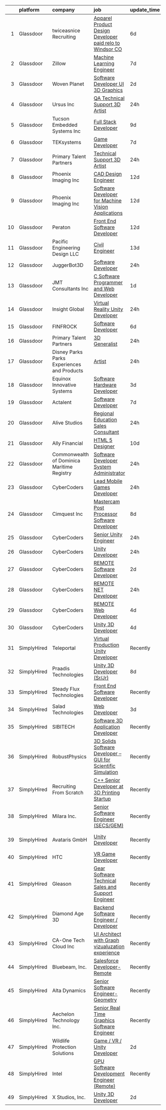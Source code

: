 

|    | platform    | company                                      | job                                                                                                                                                                                                                                                                                                                                                                                                                                                                                                                                                                                                                                                                                                                                                                                                                                                                                                                                                                                                                                                                                                                                                                                                                                                                                                                                                                                                                                                                                                                              | update_time   | location                        |
|---:|:------------|:---------------------------------------------|:---------------------------------------------------------------------------------------------------------------------------------------------------------------------------------------------------------------------------------------------------------------------------------------------------------------------------------------------------------------------------------------------------------------------------------------------------------------------------------------------------------------------------------------------------------------------------------------------------------------------------------------------------------------------------------------------------------------------------------------------------------------------------------------------------------------------------------------------------------------------------------------------------------------------------------------------------------------------------------------------------------------------------------------------------------------------------------------------------------------------------------------------------------------------------------------------------------------------------------------------------------------------------------------------------------------------------------------------------------------------------------------------------------------------------------------------------------------------------------------------------------------------------------|:--------------|:--------------------------------|
|  1 | Glassdoor   | twiceasnice Recruiting                       | [Apparel Product Design   Developer  paid relo to Windsor  CO ](https://www.glassdoor.com/partner/jobListing.htm?pos=122&ao=1110586&s=58&guid=0000018104503d4186b16ee6cb56b2e8&src=GD_JOB_AD&t=SR&vt=w&ea=1&cs=1_a33a103b&cb=1653634776819&jobListingId=1007880361563&cpc=48B9F4758953335C&jrtk=3-0-1g4250fc3r18p801-1g4250fcij45a800-8a11fdc5b321a8b7--6NYlbfkN0AIiLXtwtv0BDns9BiY4ItblantFozdL6jLmLxNvS8mvjuxisTwqC5ewU9J4A8E63foJ-A_lySQ2VsWUQwE8anLgIJJxcV_Bb4WZI8E7VZy_mPCi2vahptKgDx5Pv8bMce6aD8P6J1jFxlYHhuFHZVSEaaG63pBZsUYpKgUcgevvK8GLMYD9fd59yFV9CSVvzo87yat9GvcG5iprVRVGs0X1-FLcPnxb501F73Oau_kBSKbY13a7hPcslH1WKIF56Oj30cWq5SL_7R9Rzb4ctF1teRx91nehxW1XsAfPNhqMNQocrcrCTzngqG5vXYoMFyWRj4J4UAjFfkJdB5Uv-J8_hGMEyxv6KL8bOxLN1HXtxEdFnIED2_oTVdltujR-7SbL-5DFcJIs98HsJtf3bjrROp69MrPj4WynTVkfMl_1vIK078baYRn6HJTkPpd3qNmpZVQX_4V4NnoxnyhRgLAMj-278GkawXArmjY9My_HJqO6riHsoyvuAUbiSdv1nczh9ZcGAApajde_2-l1QAHKY-zy-FgnWWxOdZIJ_WSoS0yBjGKqBUF)                                                                                                                                                                                                                                                                                                                                                                                                                                                                                                                                                                         | 6d            | Colorado                        |
|  2 | Glassdoor   | Zillow                                       | [Machine Learning Engineer](https://www.glassdoor.com/partner/jobListing.htm?pos=114&ao=1110586&s=58&guid=0000018104503d4186b16ee6cb56b2e8&src=GD_JOB_AD&t=SR&vt=w&cs=1_aa1f166a&cb=1653634776817&jobListingId=1007877117058&cpc=2CAED5C921A5F994&jrtk=3-0-1g4250fc3r18p801-1g4250fcij45a800-f96ab320b8e43036--6NYlbfkN0ANMurRYyPEXg08u6OamUd1Mvhk-zhFSGYIZgoJR86UvYL2v6MoUqae-sD5DnU21vq3JeNkR5tFHcOnDSq4dtCFfirBT7BYsd0jop5wwr17nJM9ZkX7ghU4Er1na1RLgh8OpyDj2Xs0WGVeLQZxpEbHUBOV3KsUxWOQYxZr7INflS402MJl1DY_Q-e7P2v6XmphJv0oHhtuRypg0oQBNDJ2sVs95QZ4Lj4ECU9lENzKTcqjlMryRb2LSB9wdxUpaWoGM8QZSSMQfB2zwmXLOWKtd2FxKhnfyM1pIBGo1qDrdaiHprRjcp5Q6xG-X2-EEk_gK6mDd6VIQVnVATy2kgOWEt6ydB49m-vcIOcHhui8uaDBnPfBvfWS0_qpCcy9WuR3BcrT-lEY4Q8tW7Qu_9lo1Qtd7gUInNWg2mtxzS3K3seR4zaLuIkqR-XN56aL30uCnJQOhNqUzfdLGPzz97xJ8cTPxPkXr1URbES_Xawb3OfoSQErK2YBNxFkdoT5RJ8_RBMOIs2pLcvEMT17JqvDSoxau5TNEpKl-DHaSRfCl-BfdJH4j27FeUIyeMFqpZFNoh870aVbdE0LSWf2m_qgCSAN2-Vguj8OFBPGzwoWBu6mpyEN6lx9gTGcRUekAts8XKBHkYjwtDBrG603J4R0L5H1QlhwcoTY7bIdoki_o7FSTvds-yoaxp_4y9bpgiS6YPCJzDf_SIRNEMSo1rSDZGbnXN6JonOf8h0GSCmtE6Xw1aYDgf32AcqKVrAjNHZ30fdWY47xr_UbBlVqmSR1WI1r6qUYpK5vhYIB0ALmUaQjkW_5k9Fa5tEWCvnoAaAnVuLfBAp7YiIxMWzWCEuvv5DlJRSF6UUti9uoE4UMpvgtkZrQ6frD)                                                                                                                                                                                                                                                                                  | 7d            | Remote                          |
|  3 | Glassdoor   | Woven Planet                                 | [Software Developer  UI 3D Graphics ](https://www.glassdoor.com/partner/jobListing.htm?pos=119&ao=1110586&s=58&guid=0000018104503d4186b16ee6cb56b2e8&src=GD_JOB_AD&t=SR&vt=w&ea=1&cs=1_bf276cf8&cb=1653634776819&jobListingId=1007890992132&cpc=9952A63AB06E78AD&jrtk=3-0-1g4250fc3r18p801-1g4250fcij45a800-7c8ecdf940791dc0--6NYlbfkN0DSgjPPcnEdvoK3uuxfISLALE6pB1FR7YSHOr_tSg5_QCn410VK5Ds4sai37YL-FnH_M2Fnv0gjQ9TOzNTRle5O8StGDaF5nwXTjI4WZakCJvD0hoVC8rY9ZivgsNBzAZH1yAVgljWPxrQjSfhDdac-mVtFJvKlX_SSyDg74TVmkLWO-wnLXDbRjkcVPeZlNJiFqFM_0rz8pO6hX5vcFP7X2aGFaT6V2eT6H0INqO4W9EykDUTlcYuR-nwGfhVLecZSNqY9LqS3B4HhjFoq3JtvZmJZDgH2F7w8gpKDjJwl_TEUO1oKRCeQJEV-iNukNWlGQQsPeUpmw_P-DB59WR6uFwcN5zbfvkZ13g0SaD6q0EiKy0U_u6Je--9BFdzhRiDo0Gy1cnCYg_y9Num1jGfVe4aELbDxY9zPN9Osus-m15tS0mgK-LePZkVcOA_2UKOQFPtiEaibJgpR936ZExB3qWRZlq7TIiwgj1SWlp4a68O5Dao8GPItUYCGkujIEOP1-zjhXVv7zDi_7WgUFgvi5OS5CK2d06ggi1XqspzLg5Gz4_3ZZUCcGO7z--6pqCHzr8wifSCkCg%3D%3D)                                                                                                                                                                                                                                                                                                                                                                                                                                                                                                                                                                       | 2d            | San Francisco, CA               |
|  4 | Glassdoor   | Ursus  Inc                                   | [QA Technical Support 3D Artist](https://www.glassdoor.com/partner/jobListing.htm?pos=115&ao=1110586&s=58&guid=0000018104503d4186b16ee6cb56b2e8&src=GD_JOB_AD&t=SR&vt=w&ea=1&cs=1_c3bafae0&cb=1653634776818&jobListingId=1007895506669&cpc=0C139D4CAD5A6DB2&jrtk=3-0-1g4250fc3r18p801-1g4250fcij45a800-2f95e1f65c736e8a--6NYlbfkN0CT8vBT9H5mqECx2dfLV_FONLPDKpIRssxVwtj05Tmm4rA5I0VNOPdM1oYsK66ov5pd1D8TFEzF-bPxv7iFcqwJIp8izRZ0O7z5k-EIgIS-qEe3oSm8paC71AzvSTsFdbaqVcnybvg7X3v-Dl3nVei1INK04EuV7KbUNp9NSXlRlNBPnwF4hc_LsGlEE-AaNZvzm4ZA7vXpyZPm7v57EMBRz87C_HhGUbs8njjIMve5lDnKEpm2TndLO9niM_2YMMsDghyT753m9Wl0IH70lPlrILQM-Lnj5KvMKW0Hf15fCu3-qqRY_BQ-Orgz4U6byYLyfJoVp_ABLLDBrzoDer1MWaMdCe1bzq2QGaOQUiullHDl0HwP9svnh-wT5nTLgp1oJbrjKmcNTt5XdzV48PbM6dt8fmprbDwViJsTxwtYRDzNmTs7hCy6MCjYfU44Ry1wZUe3b47QNOOdkm5stWB43lH8KD1CtqBW0QW9Qlue28c1HCfECkc2u2ZV_o-W0ShTWUyJVbxYROUFCsni_2ST7bcWlxnylsjYx3dTyAMeHlvpXiCVgyYOPcGHW1H_CWALR-bpPATa-ufgolEzMcnF1t2Hp1Q9amCEwjBOZn2tyCNZEv3d_Fpf0LHEjjhCreHHPM1JNMw3CKkXHOA8bET0ZLqPO2ut2cxTUwPXfYalhPuBMeyr8ZKCQ55qMKRTx8XI2M8F19Tzqmt--ReD6sxMDLTxHuTHOkKUU2bSslt0B0WWjZ_FrHkVlPzOFdw4TrF0ba0tn_1Ue7NlunpJvNJKmPxIh-pXuW-4Be-LcH9d-vyP-slp7Y9PJ44a5EwjCKChJjlz_jE89sYqjj7aY1YDHtRh2v9j6hnBjbbCAOhqdLbScyjiOrvU0Mda-hzwBDDcXMWlgePd4ZfGt1-cAoWu4NAkhXhnCPxOWjG2FjiF0LHSzWLUW1w3NiFqY6bSbRDSMNd0eAzsiSaCkMPwzjqEn5nfK3Pv7sJPdaKU_WZYPn4lgpASFqkIaUQOc0-ExC6fikhtvhZ_dw%3D%3D)                                                                                                            | 24h           | San Francisco, CA               |
|  5 | Glassdoor   | Tucson Embedded Systems  Inc                 | [Full Stack Developer](https://www.glassdoor.com/partner/jobListing.htm?pos=102&ao=1110586&s=58&guid=0000018104503d4186b16ee6cb56b2e8&src=GD_JOB_AD&t=SR&vt=w&ea=1&cs=1_3e7a9132&cb=1653634776814&jobListingId=1007869703832&cpc=23A796B44307ADD7&jrtk=3-0-1g4250fc3r18p801-1g4250fcij45a800-5fd1bd1142a7f6cf--6NYlbfkN0DukAwDndutArnS8OT3znlJ-TW2KpK_7rZjO0LfXc6UVM8FZ84QkzchW6kNIUk5yXlGlSHINEs3GYnHAe33ruYQ7acu2shX3y91fy7GA5Ggb9jqgENRH08a7_WN44uwwPe6j8anbHaGKcyWCIuJ_7VIjc3Lum0BrcwIswYWqiG5d0K5mhptP3KPyyMa2tTd2Y5sLKICVpftynGBdh6f-oLv_HL_bmioT7_jjaD77DloZyEDrj6eaSoNAPqDS2W5VbVcbAEYNkJ6i3CeBpwT6hiwQj-KRzPOdnmo4l4oOebJ0QHIAxCwVkppTklAypbDUy9CDH1FaE4af07LdBc3KcZ1z8yf_qQyD8sMP_oLcKGWM2DvXfsSmoNQsScjjlc7ZvGOQJlJn8onoTZjdy1_tqm1uWPMU5PhhQlkF3OzplNfqIWH2Tm-1Y0zrvSi5yRgs3tcQj-_Fn1OrXswbAqM5P0WJ56qFJhJTx16w6upXkaKY4m8aEFlCwwRsQpMbtWSJM8%3D)                                                                                                                                                                                                                                                                                                                                                                                                                                                                                                                                                                                                                                                                    | 9d            | Tucson, AZ                      |
|  6 | Glassdoor   | TEKsystems                                   | [Game Developer](https://www.glassdoor.com/partner/jobListing.htm?pos=126&ao=1110586&s=58&guid=0000018104503d4186b16ee6cb56b2e8&src=GD_JOB_AD&t=SR&vt=w&cs=1_f798fd24&cb=1653634776819&jobListingId=1007875996476&cpc=FA84DF7EA1EC2398&jrtk=3-0-1g4250fc3r18p801-1g4250fcij45a800-6bffca2e1afbaef0--6NYlbfkN0AuKz8EBO1xHDEL7V2YF9xF3dC_I9B9i-Zw2Jh8clPMK9BxhHDJszxSyW718EipT5Oq9GRhNCC56mPg0JChckExQGkTED2HSRuhdoRcyUk8TPVF4mU0Q-baBuh9Zc7UF_MDiwaGijfRq_ioHoK6Xujvvr_2AEaIHGKCLRBJg362LpGZoLQBQlkA0BfI1-6uzt1qQMIKvkhdAh3DJMzH-5xg0Wtb8hWLlIJfztWtAw5ACYsnD1OGSClIus4MbQWP7SHuCHcNKUoElSjwlOac1mysOLaHn0VGDBlHBKl44PkukWX_gfHHZjwoDu-RNvZCrNIS3uUqvDRUJjDAP5Antxe56WFFMFgkERBOdapG7PU1J7moupCLdL-A3U8tj50I27OXUulGY3kwVM7krKNX-F7BH4LLXE9UsKjql-wtNcr55Z017wwcQHGkYo_X65G6D_qb_VYiDOpTijUrGM-ZZ2vrIVdQekWHatpKlXMA96aPAIsuE7zAvPpwP5x_EG58b1VaKgrE_3Ur8KqG9GamySXqbWF2PeC9WZ0pYbX74-IWAdtX7w6LrXPuzA--vPYGs2ZnkokQ2NjafhlxbhD2kZ5SX-w7vpwte7ewtsKN-hW8xCZ97_G_J7fE0MM-VA0ITOxrnNH6z9kw6UG7ENi8WyseZRg-3GrhJ89eruwtqcXPMIcan32wP3b0KC_vL-trWiyE5rvbKIkmL6SoADXu1h3_PoS93ZhnWsu-lDgPXDfwnFdO8KLWNOJyPs6TcCpaDBgq7Qca-Ii-vAo1zBZqR3mm38FnxIJsAjUpenH9HjyYeKI_bcrfyRtKoA-wkmH96Cgg2mfGdmoN8zkI1POmGSW5a27rJBYHD8oi9CMWRXrkHmZkpcCohvC7kbUklZZnV5nSbmQ3OEHjvje8Wg42zCapzwXrjEtsMlxu3u6QbRcwS73XizNgClMPf54Twl4I-PVo-dHCiDa1vA%3D%3D)                                                                                                                                                                                                 | 7d            | Cupertino, CA                   |
|  7 | Glassdoor   | Primary Talent Partners                      | [Technical Support 3D Artist](https://www.glassdoor.com/partner/jobListing.htm?pos=123&ao=1110586&s=58&guid=0000018104503d4186b16ee6cb56b2e8&src=GD_JOB_AD&t=SR&vt=w&ea=1&cs=1_d16c1776&cb=1653634776819&jobListingId=1007894993811&cpc=654405A9B1E0A9F5&jrtk=3-0-1g4250fc3r18p801-1g4250fcij45a800-c0b4544b55f3ebd4--6NYlbfkN0DOCvLQenlXS7fh3AEEtPwhntZQnPW7UfiJ0vyM-Z38ZvlXuLrJoooXVJlodcpC3T9Od6cbpfJgIWqiuINw0fNhhNTaF1Mci7x_Zd12RqSMfqbdVCxm5DssEpF6HAe2Idg3BtLK9AsTmb8en9iJfky4k4-O2uNaUztv3f3lg8BajfMA_IRDY__tHwEGV6amdfqB_OaQXk2WeAyb46yG9z2vgw66ES6i4HFs2FCl4SII6t7cQx9sRHH1ot1jazwigv7St7wQqVMImB5vl3I8HGG4X0WVqWzOHVlesXHYqW8LXuPQA4AEH56thI2No7lMQox92BSib-G-whnp8rgqlS66O359ueVpSO0Hfs3QO6SsCY1zXfmqKteID8h-zRn7CToQp0wjigPBoboRrjuNf3cx4yFcCj7QcxxQT_4TU7dGyAFBNe6NjyUvrlj5U_VKrlwlCjAqZvVUd35siDXxWMpjYMjDNfhfHSk7iZrKE-WM9WFCMPkSG3k0wa0GGnqaJCGDrJrzfIaFyA%3D%3D)                                                                                                                                                                                                                                                                                                                                                                                                                                                                                                                                                                                                                                               | 24h           | San Jose, CA                    |
|  8 | Glassdoor   | Phoenix Imaging Inc                          | [CAD Design Engineer](https://www.glassdoor.com/partner/jobListing.htm?pos=109&ao=1110586&s=58&guid=0000018104503d4186b16ee6cb56b2e8&src=GD_JOB_AD&t=SR&vt=w&ea=1&cs=1_6e29e444&cb=1653634776816&jobListingId=1007863055269&cpc=3F4BEC3597F56A5D&jrtk=3-0-1g4250fc3r18p801-1g4250fcij45a800-16fe6bf445bb03b6--6NYlbfkN0D-EwjHfkeedGRzh4hkbSOd7vmHTtS8OrSUfmhuLVVP3HKTlOTjjmZhXyvRjSiYiBl7NbD2We1tyt8lyFSU1gLgqvwvrvE9nWbjQz6B9v8IivMj7dDAycgzQ8s_XBh_7KSL0LWRrgLyY-MxQjuWBipM1ukPj-5rFv8doBWw354U9eEu0gAng39dx-FwOyoWWGb_cBbfTv_XO_62u0aFj4gwtfuccptoiSQF3Hf2qnbYReAg5CXVKOcCtQct4tf5Ef1074jJFP0hAorr2XQzpEZN33vhXE1mbsWvc8hGZxLITwKwCL8FlTAMN7Y_0DICmINIzNAovd9jFZgM8R7XbbGhvnqdreO5ofoRzU08I4YGSxTyqCMDRDpCBAI3oPe1TI4mKiQ-WEqL3mSBekNHCHPfIibR4pMxOdNaTzk45IcMhFfb7MvbeV0249MZAxZjZ-p29VGgFStT-w3DJC8na4oFWBo270yKya68TO5Zz32AHgpYjN6PU4-JnXeEF472bgQ%3D)                                                                                                                                                                                                                                                                                                                                                                                                                                                                                                                                                                                                                                                                     | 12d           | Livonia, MI                     |
|  9 | Glassdoor   | Phoenix Imaging Inc                          | [Software Developer for Machine Vision Applications](https://www.glassdoor.com/partner/jobListing.htm?pos=111&ao=1110586&s=58&guid=0000018104503d4186b16ee6cb56b2e8&src=GD_JOB_AD&t=SR&vt=w&ea=1&cs=1_a1051b3c&cb=1653634776817&jobListingId=1007863045299&cpc=56632219D727AB75&jrtk=3-0-1g4250fc3r18p801-1g4250fcij45a800-9554170ba6cc0dbb--6NYlbfkN0D-EwjHfkeedGRzh4hkbSOd7vmHTtS8OrSUfmhuLVVP3HKTlOTjjmZhT9yP3bULuoEQfu0Orzt4fijG3UNcjMDxQFuE-pgRlCud2veKcGM_457EI_n83QcwYpN4qos6pkXXG2sZe1M_CdPSGYufj6048QuP1mEq9d7opdYmGTIfBx6gkJWXkuuRvkhs131vn2XIOxnFzQlC4Rhs4IwtH65FNRy7Ttkkz-3uAFYi2y9LnFxDM9u90IJ_8GWHcqVv8z5pWRJ5ahs4SKTi3PucHxHBJH67yjv_Ta6TjQApzU3On05Pd5jAAvZT_5SgxmZaWzRkQ0B_trTk5u-MR0_EdZ5-qSUoDoPJFn6aNY5I_euA8xjr9zUX_kaOLtcvXU0YJR46kQNkxGScWSd84JKJNuEAe0gfnw5diwvphzC1K_wd-J7XYlOQKLun_seM8RBaW-rjlzlCLGyugw6tFnzdFWD1y0jz6_JZAetWAdDDcdB-UwYMhIoo7F3_Ede07SyzAMbU5593xGxQawOSSw6Jn2gg9lndZd0V5-w%3D)                                                                                                                                                                                                                                                                                                                                                                                                                                                                                                                                                                                                      | 12d           | Livonia, MI                     |
| 10 | Glassdoor   | Peraton                                      | [Front End Software Developer](https://www.glassdoor.com/partner/jobListing.htm?pos=113&ao=1110586&s=58&guid=0000018104503d4186b16ee6cb56b2e8&src=GD_JOB_AD&t=SR&vt=w&cs=1_84406d61&cb=1653634776817&jobListingId=1007863223850&cpc=65CC663E25211861&jrtk=3-0-1g4250fc3r18p801-1g4250fcij45a800-567fd29c708d9314--6NYlbfkN0Cx7R8OmodZU4Ze4hnUhR0Myw3_voyDLMHXumN7ynSuTrXceT3foN28OOGtcbbQ_77SKiFXkZ2SPFjrNCRcONteF7bdvrgVVtfXBTfRFuk6Ztbr3wf8xvxp5CnZHZTVk6ctNdJ2swhTGfrtOiQHWT58G3QX3rfj7C7hZYnV8z0dFTZFmxTA30P9DejTDT6W9NuKQ1SdPUIkP48qIM4TXHH0eImQ_j1AiJD4mNUj1uUzzs1ocuZVK70ObP0o7Ut7q9ubnGE-Dwmefe5U0MwJmlnI3BoI3uQY4rcZuVmFJw_uOS4YqoSI0EAF9LO71fxKx_R_7W2mRfABC_WvaZ45qn8t43shDxOR01utJgtXj39sW3z2nvo32yVOdzdd3mlTiuNbqxfQXSov2kHcRB5nIm0pYUpp8l08x_0WrxU7qjGKgIPY289VvnXkAIuzTQ9krWaMoqydTuj6WTP8GbH5voDFiLK3OOBWKBUl1XMEKvlXi5zfZf7qX6vcxknzfyL62qdnhHbyFTm7txFoTiTBkXTlymfv1wTPZJl6i4bhSVVJuvEuKL288cEm5tO0AMMQRo98n-CpBBEMSIgPt4WozDmka9ip4IXfpKOsJb4v4zC4JBzQE--hCflJgwk_L9F3GSxagWr0_-CgBS4sX-2DQl5lpK8gZQzsIbBqgUVOXDuSsKd40qgeUX5-FPZMAm0-D9X5wujZRmWgIWukGVi6mNRzY76tKoiRToVdQENBb710yISUPIaBd4jbPlcNMz0Wcf6pMlhNV905fNcJsrSAxWOi8u-6_77KYvaGlGkRwawwiBejuzKUzxfLXOgoviNvLLtbgj8UTjlXwk-YF7CAHjxESY_tMd-P_B3QZRF59L9yldnXhtI4wfLIRdB1FJYHTpXnq-ap9ylL4dfX4dRVbGb0xKNCIHoyNHT1O6nTxzbbntw-2IYMchWJTFLFXNh5wjEWPVBjWKV2FOssPQqyyzAXex0HGi5qQgrsolnOEuJvpCK-bzcxEeokNxWACubB-q3de-YHBkWqYPtgbZP4K1nVpKH9m61n4dp2Of00ckmDcvfpAlgtQyncWDmCwAiZpz1Ld_JJo0FkJlQBmiIw7N3iewX0QVhWYVtxQpbTkIuaMUk8IM3FNnujECUBzxTYfNM%3D) | 12d           | Stennis Space Center, MS        |
| 11 | Glassdoor   | Pacific Engineering Design  LLC              | [Civil Engineer](https://www.glassdoor.com/partner/jobListing.htm?pos=101&ao=1110586&s=58&guid=0000018104503d4186b16ee6cb56b2e8&src=GD_JOB_AD&t=SR&vt=w&ea=1&cs=1_4fb93620&cb=1653634776814&jobListingId=1007861348502&cpc=70D715265A3FA97E&jrtk=3-0-1g4250fc3r18p801-1g4250fcij45a800-3902f792e5645edf--6NYlbfkN0AO-lx13pzomzdSppJUWL3QXsQT8oyFk4U4LWH8QC50Cj8lN75eTS95VpIlFcTcw8s5VgeYzkpe8A1Xrjm1C9FSWZuzB9MySHxpbJUc5oEccc8w3zhwX-tFM9bptIuo3b52ujGNTP50-4jhzxJH17XqMfUmvgxjm0QSHQf2FywNWYFBBj_NBw6pPZ1-aJp1lM44mxXDk4IEXqjcLAjr5eFAqGuo1fnU_8fZqQRPC93qeVoKCxWVgXv0FWgaxHrnWR2lI_dE8nQa4f8Y4Bvg0J8tlPHqaoJ6YZQ0gWAzu3IIeAm_kY2vRWmZgSa24Fg7_cbiYBuzrHxx5D6srlhpWZkltbOUr1rCdcvDh7iCxI4jtjwqrbj7G28k5VUJyuWuuW-bGC3GKFj2DMeAitcq_GJkERGCdlY7ctFrqSPc5ZhiAFf1sOal9bdPWEIQhLYGcglkcsqZuZEw1QG4Jh1KbqIWsOFZMrKsBiRFFW0_TmVH3UNzkhJM4gVRUIm3CIYKcb4%3D)                                                                                                                                                                                                                                                                                                                                                                                                                                                                                                                                                                                                                                                                          | 13d           | Tukwila, WA                     |
| 12 | Glassdoor   | JuggerBot3D                                  | [Software Developer](https://www.glassdoor.com/partner/jobListing.htm?pos=106&ao=1110586&s=58&guid=0000018104503d4186b16ee6cb56b2e8&src=GD_JOB_AD&t=SR&vt=w&ea=1&cs=1_5566cc47&cb=1653634776815&jobListingId=1007895529020&cpc=496C5EE6B32F83EE&jrtk=3-0-1g4250fc3r18p801-1g4250fcij45a800-fe487e633f2c9d77--6NYlbfkN0D6R_LooIo0XrhooaEU74opfISuQnu_V8ZR3VJvibYqco5pcIz0yYB8Ieqd1FkhICQdZmwB1le4wLprn9-SLhES_P3_FDVEzkuWPMQTGt_ttZ29oX6OyOlV0ANOoVlJipMkrSpf5-MPTLxiViNojMGK759bWI0xcNHN1aAkc_MVoHbKbSR-NGx65tNAebyb_RDhku77T1WWxe5l1GjtrUwhS1KqZvVtXH_KQi_2AzzzZCRlHjib3AwwyjFfF7D2Yk9LOdEqQJddcqZrOFgi28bkvYU5tUW0hHp5soxOkndn5jLNHBQ63l6KSs5i0dbPz9HM7DmmWsBh-zGrxA6PBhzjLtHeLbOX50FYeHIfWGLitj-RED8MXsIwQsKZP7VIAOnANwe85AEJiT0axAyzW5KJEYjEx8SXfo4BhMX1ZFlM9hpkYjslggt9qdwPQAokebU8ZHWou9Qpo31YDBZwOqtqt9nYW0VGtD0g-hTSNpSnDGJ0_naYD59dz9zrGE2XANqENwDwKk47eA%3D%3D)                                                                                                                                                                                                                                                                                                                                                                                                                                                                                                                                                                                                                                                        | 24h           | Youngstown, OH                  |
| 13 | Glassdoor   | JMT Consultants Inc                          | [C  Software Programmer and Web Developer](https://www.glassdoor.com/partner/jobListing.htm?pos=110&ao=1110586&s=58&guid=0000018104503d4186b16ee6cb56b2e8&src=GD_JOB_AD&t=SR&vt=w&ea=1&cs=1_1a590fad&cb=1653634776817&jobListingId=1007892737750&cpc=4050D81B60456B41&jrtk=3-0-1g4250fc3r18p801-1g4250fcij45a800-8540b6ca81f1d108--6NYlbfkN0DodxeVlRQMdZiDTEhV6LW4ByvGYCAIhvVr60vTAeW-W-zczbXlIEExCqzW6jEaIvgFuBKyf65KvCm5ojglF0--Utv8eM2M6v20qNLRgG9PZMUY-4DPGeIF6v5WRtJUPxwi8_jaNsa1TYPO_-Rp1jATNf_VJgm1EvayqOqlC6-6bWjU9XnHifqQ8VUJ05yosewmvC95XzVDj-9vGCrvxmuoIdgrcOBIXEW1mdikHJPdIAltsuFgJm_o066zyJ22No7KeO9S1PNt-EYa6LkCrlx3UEmVM4fp3AVbOsa0Tzf9-6LqqhOqzg1FEP7mQCWATrxgyTwuZt9V956iXPPuHChKn1TQluzK9uyFjFnwysKk2dPeFxpqMozzQ8VgTZ7CVeqOvGY2rPqHYsHBRICJoxIy6dzRbN--dgrywgrzLmQCgvjQ1f1-ATdNvoTqO5eRpyR16aBs70nacW--KznvsRNkc55PKknoUSQYEkx7gSlOIhyDh-j_psnXgBmy0oOUea0TRqUHxIUzzB_jpO_aYd6IWZJwv2egVb4%3D)                                                                                                                                                                                                                                                                                                                                                                                                                                                                                                                                                                                                                | 1d            | Atlanta, GA                     |
| 14 | Glassdoor   | Insight Global                               | [Virtual Reality Unity Developer](https://www.glassdoor.com/partner/jobListing.htm?pos=120&ao=1110586&s=58&guid=0000018104503d4186b16ee6cb56b2e8&src=GD_JOB_AD&t=SR&vt=w&cs=1_ad86543d&cb=1653634776818&jobListingId=1007895121021&cpc=BCC169F53084E245&jrtk=3-0-1g4250fc3r18p801-1g4250fcij45a800-38c8d956237228ba--6NYlbfkN0BKkHZu3wF05EeDimN_p6sYpKCMArvwa95YdH7UpkaBCqc7l59ErwqcucwAf2i0-an0XnqwcoIk0JK7nRW3gJoNUIOudNh0IEW3Lqu17I2tSLNuYRWKcCVJSztdUoBDvLa6YUBBhrnJ30oedxHAyWPnR3wH22jQ_87rpxiFrxHcrU3xiyVMhPTSK2tA0en1pc0O93A13mb91UMugon5miZaDsdx7CG5zsh34TFHdonhHxkRM-HX2JdgntEsQ_mhYuS8tsj3puYGsQuja6KYMUa1luVHg_YesMuqEQsqRNAm2r0vWKHBHq4-gX5zMZQpWtGdLEW99r7j-YEqysVS7FXb1q3-2MeZWSdB8bBqvcCMOzEfReUSDEtbUfWT04Dk1cu9PQ4bvM66ba7EEfBeVygVcLo88uQWeuFLFAngOYn09MYDuaUSmgo2AF78RV6eMwPECGTTQyO6kVSz9HPaXHz3woxNafm8kHTrEmm5-SmbT42CtLy5MVKB)                                                                                                                                                                                                                                                                                                                                                                                                                                                                                                                                                                                                                                                                            | 24h           | Chandler, AZ                    |
| 15 | Glassdoor   | FINFROCK                                     | [Software Developer](https://www.glassdoor.com/partner/jobListing.htm?pos=107&ao=1110586&s=58&guid=0000018104503d4186b16ee6cb56b2e8&src=GD_JOB_AD&t=SR&vt=w&ea=1&cs=1_c560a873&cb=1653634776816&jobListingId=1007879089324&cpc=63E4514951618C5C&jrtk=3-0-1g4250fc3r18p801-1g4250fcij45a800-a69f6ab0ff6daf92--6NYlbfkN0C3s6SQssVyjM0TBjXC5cY90NsFTu6k7iXDnyh6Xjam_WJdYCCe2x58jqmwL_rSVgYUY5kbdFDgfrOh3-Ang1tHFaz3RHUMYmMl95KtwOF6kqaMgcCaitsXBmdSWT6hvMxL7t-QlTOJe0ATrgCnCEszfTsiY09JsFGymppRXWRaojLDKZ8FulArp44aVix08cxZYW29WVOo3-m-j03OzNxvNqcRNnfwIAQLCcLQz0qmX-nRmsVtHjl8as3EiEn-ZKDtZHsz8Z7-2aMpONhBGdW0DyqgPSKWbSb-ZFhA3V8XVpfABjmVnQ7b3NIQ084FozU9FEUql6ITbj7YtkSo_AQFonR956WvNu3YnSPt1QqLpSZq30O9SImA0whNGNUNxEO3hx_LaV21AFArVRJJL2VP0W_vbRDpCKNKqFolh24eta48R99KwGbh7DwjakzaWcsT40ooZL_InW8jlgDqCic1GQ6Ow2Ma3hUySgoBWUQWcoKLfkWH5ikbeNgTsHVyvSE%3D)                                                                                                                                                                                                                                                                                                                                                                                                                                                                                                                                                                                                                                                                      | 6d            | Apopka, FL                      |
| 16 | Glassdoor   | Primary Talent Partners                      | [3D Generalist](https://www.glassdoor.com/partner/jobListing.htm?pos=125&ao=1110586&s=58&guid=0000018104503d4186b16ee6cb56b2e8&src=GD_JOB_AD&t=SR&vt=w&ea=1&cs=1_bbb51397&cb=1653634776819&jobListingId=1007894996666&cpc=F41FEAB56D215062&jrtk=3-0-1g4250fc3r18p801-1g4250fcij45a800-bb4c3518ca446b49--6NYlbfkN0DOCvLQenlXS7fh3AEEtPwhntZQnPW7UfiJ0vyM-Z38ZvlXuLrJoooXVJlodcpC3T9Od6cbpfJgITYJ8bF9-VeexUvrNeBxsC9A54nOU1qCmroU83Je2yUpM7pdLd_WSRXxzd2HtP3GIGi5uZoFyRUsg2cxAPocro2ZF6LeUbk4c0omzEQqyTCETwvLUtDGO5K0ITSZzk0eLjQ5XYH8QXiBq6Yy9bfyIwXmw-6tgdyPes9TUybWkmIEqJZcIvGdj4vzS-W10J0o5-5ouUPfs9v5izF0IOsW2czry5MLXe6F59gmIadEfguAC4pk_PMs5oORv_h1-722eVNotHrVblTacp31RwjotVRcitxHrSB5VtlDrdfxx1KnOQUGUY6miyyTAepVifxEDhq8JlAsd7dkt4NtimKpjYjJTH_b398sWG8GVyINj7l3kWuzhbKIwRdLNUKU1sOttA9NW49xx80K8bQrVkxr0pfWiFlADy5r2ue8YWp0x-pkMlfDGAixIe9EslqQf1x4jw%3D%3D)                                                                                                                                                                                                                                                                                                                                                                                                                                                                                                                                                                                                                                                             | 24h           | San Jose, CA                    |
| 17 | Glassdoor   | Disney Parks Parks  Experiences and Products | [Artist](https://www.glassdoor.com/partner/jobListing.htm?pos=112&ao=1110586&s=58&guid=0000018104503d4186b16ee6cb56b2e8&src=GD_JOB_AD&t=SR&vt=w&cs=1_1abcfc32&cb=1653634776816&jobListingId=1007895987670&cpc=82B3195DA92CAF92&jrtk=3-0-1g4250fc3r18p801-1g4250fcij45a800-e62410f19769fa95--6NYlbfkN0DAFTyt7pbDCC2JPO79CSdi1dIb81yjczP5qsKcZIxgiYm3-7g-689UDqHItQTwke-gIKoimUMIeZYbiM8auQAh2VqVZjtDa3upFj22WOYAmLwoD0MEXLK8KK12c4PCyUO-ii0IPdKI8tL-Hnfcaznh2hNnawNv8Rp2TgH4JS82wWLErae47_4iFBOOw044c-AP8RLn_EC6qu0HMtDxOlWETWY3KjlHPnzz1J69jUrFzCwiEp8FScaVjGEmy0uzoDt2JTT56SZ075b-36D8TVQYMIT3r4tXHhHi66NiLkGheaUufIzpXdAqnS_b6tBJqfTLp2eczNh9NIQzGZpRDMedk2fKNt391eotNLNIMC6fh2_4YH3TuC4cjbFLCL29oxnSdHBGDKrwxuH2H7Z7epHJ7tc0bqcCBsjQ6rCtjf1dHPDWQ3hCBkY6)                                                                                                                                                                                                                                                                                                                                                                                                                                                                                                                                                                                                                                                                                                                                                                     | 24h           | Hercules, CA                    |
| 18 | Glassdoor   | Equinox Innovative Systems                   | [Software   Hardware Developer](https://www.glassdoor.com/partner/jobListing.htm?pos=105&ao=1110586&s=58&guid=0000018104503d4186b16ee6cb56b2e8&src=GD_JOB_AD&t=SR&vt=w&ea=1&cs=1_2d9c1534&cb=1653634776815&jobListingId=1007885075717&cpc=AF8BC9077DDDE68D&jrtk=3-0-1g4250fc3r18p801-1g4250fcij45a800-b8e304213aa76411--6NYlbfkN0Am6dwrSSOZ4eViiz6pDcZhlQb4pP0bh3dQBK1PPrq7TsEit8SFcwIknhzWR3SeZc7m5fAWCl9EhDoWbmaGwe-Wf-bpaawcaBrcZvJ5rCP5P4Z00hb_UbRTvdpA6_2wwrKa6fewbUPDVfrHMaRQvl1iAQYNNmnSwPmZ5PXLhteUk0PcHIu_5PW55hELQzp1PMEDIhDpHGl4JtyAfKOdq6V6D4BbddQCo2Dr303sYYgzMcJ1dHtSJwcVa7F2_pCC5CrPAA4phZjVooBO3BQAPEaEePD088tJv3muCwMuqH9CbIfFJdKwJOMR2kRd7dObW3_wA8wXZmPduUmTpYycyLDT-rIQz6j7pIWa--T5vWQJQ4MxY3ejna9k2YwfnQt9-fCoyC7w7ZI5f7qY6Z0AJ3apuE1j9GK0W9NoeYXpmgrII6eO6c8W0kHxlAX768hzBEb_s8dy69vF8cc68OA4GZTrhWlmFtipzYGFtd7aH-AENWzKlTFcM8ojTFUfvo5jqbL05rhZ7SVkgA%3D%3D)                                                                                                                                                                                                                                                                                                                                                                                                                                                                                                                                                                                                                                             | 3d            | Columbia, MD                    |
| 19 | Glassdoor   | Actalent                                     | [Software Developer](https://www.glassdoor.com/partner/jobListing.htm?pos=130&ao=1110586&s=58&guid=0000018104503d4186b16ee6cb56b2e8&src=GD_JOB_AD&t=SR&vt=w&ea=1&cs=1_1128f143&cb=1653634776819&jobListingId=1007877416530&cpc=FB7E4A1762AE5BEC&jrtk=3-0-1g4250fc3r18p801-1g4250fcij45a800-df92153c359adb9e--6NYlbfkN0ChYVx_I3yfZ_JDY3EFoivtqvi_stwnZ_kRt8Dowt_l_d1ydueao4NE-oUleRJ4yhiXr_kXBpNEAfZ-8W0-SpDMF6sVAOrNQyW88lLPmd20LWBkvYHV-VqquV5ZBQyAMFmtZcpRtyif6_okpcdZPDKiw1pyfe7oe9NEzIK74IzZi32Y-Ud0SQk-DKhSOKhVu4k108b-kFMvn1OUIT-QUg894foz_JJaOnCUTWbwT7oLMBXaHLECx9J_2o3tUIwLyzxZ0tNf6izvqHeKEAEjUT1Nov6DfUynsIRbFrr51I8evud4xLsEVnZsT-Ar9we12GlFEyomSugDsaGuPB4sfvBzhJOI82SFsybvnKJLzLu1mytmnVEhobiOYQpx6mhusTUvrz-G0SHV8fnlxiLE1Hbay17gSyVuoQNTye88Un6F15cVAaF9p0l-faKdFGkVeYeytFY8PfDnNvano_pTf00iDlWgjZUWWRrzoph8gjLQdEK3pNyzWDsHkVnkLtjOeN_XgzH-B8_b5194VAIW-KcfZQZUY3w6fipmIHUlu5WZ0PJ1jfnsBYUh3qLwnqdhKXOPNbX0jYBG-yjxKrChAnA0mPRit5eKJV7h2x7nr4hIabH4CFkvZVN8PUE3gDeqjNHjhopb66dVSGiMyr7EYb7lJPOq6F_ZDzaP3gz_fPgXFejSQEgcgZJJCeJIN8GTQu_XTL9E8LKDkBoCNkqxf1RmL27l8zcBKeJyXLoxrvvuh9TlTBsfPSfmy6wJ6iZTjm7vsBjEV4LbOHgsrASHaibY5lFTS37DURrleO3DT_N80PV8ZCiMzpLvvbJRth3YB1UoxuR4jlN69i37zZQKjA4A2zHgZMFa63c7DpCSNEEOLsUcEEmjcMhSzBaGCWZiGG38abeyXfgIV-cO7GI-Q7sMy3PsiakAN1jpuIK26ilLQg2YKNNo9PVdRrEIvuewM2G9oOT-eok4IClWuE3C6cZU9g4AEL4D02M%3D)                                                                                                                                                                      | 7d            | Dayton, OH                      |
| 20 | Glassdoor   | Alive Studios                                | [Regional Education Sales Consultant](https://www.glassdoor.com/partner/jobListing.htm?pos=108&ao=1110586&s=58&guid=0000018104503d4186b16ee6cb56b2e8&src=GD_JOB_AD&t=SR&vt=w&ea=1&cs=1_3df7e53b&cb=1653634776816&jobListingId=1007895124397&cpc=81AAE51C33FDE227&jrtk=3-0-1g4250fc3r18p801-1g4250fcij45a800-2fccb21c2e1ea881--6NYlbfkN0AtR68e5gWpPxoovZgA7Udo-dcymoK0NpHFMpIgh7LYzwY3wN5rRkTJw7S9Un75A1UkfoEPcR-RLTtmXzPwKmOqMqSUGO6XxXBLFjazCM3V1ZfBf1dsKFPwpEorEmRbYNpRuaetMdGHNrVWqKG-YgcH2_4AgN8YNRiRdktTNsy0-IciB3jOXBW6M1cvLhUjxJIV6WYxhxNNQ3CxQgv6AB8PZTCvYCeNEmpwQxfZoxUS9cMuMLOlaaBRjr5arAwVJAgbXowUBvnipLex1Y-BKTxq1EVMy60K9PoFq152kHNsQ0uG-zycWjZ2FV6-XnT7kwLooP_q-frdZ5vGLWbHVv-LKhQf4n9ZNijRI6OvMwYLZ4jIuABEVokw-3kfrEZoISn50cEKu4fjsaeIUbPmvW4oHzblln8mLb8CzhOHTO0IJ1UXtmsKykBvvmHTKZbygxHB6w5nDd89GiEph4fP5F_aI3wgqeRcH9EXxIJJyPSjr7ZsNH5K3eladuZ-3aqpfj5y77hBX-7ptA%3D%3D)                                                                                                                                                                                                                                                                                                                                                                                                                                                                                                                                                                                                                                       | 24h           | Remote                          |
| 21 | Glassdoor   | Ally Financial                               | [HTML 5 Designer](https://www.glassdoor.com/partner/jobListing.htm?pos=116&ao=1110586&s=58&guid=0000018104503d4186b16ee6cb56b2e8&src=GD_JOB_AD&t=SR&vt=w&cs=1_2851cc5d&cb=1653634776818&jobListingId=1007867391726&cpc=2CAED5C921A5F994&jrtk=3-0-1g4250fc3r18p801-1g4250fcij45a800-dd3b86276175e6eb--6NYlbfkN0DJ5QQ_XkAtnGD7OtNJBPWnMWX0-0yeBIg3SyIy7sPtwbzsSHHn3ObDFBkKUa5OGl8y0dJf7yi6WMV9-1iI2ctkQMj36Vqu3nfxqejcT7v8oHdks7-CuL-83cB3HB-Ah8QbIvJPvSePv3qF5JxlHe6ga12IDixKV-SCqR7t7RTw4iYb5pvII9BFlcYndNCSRMGV0nNO5nPGmMK6jtBDEn7S7EYUzti8WlxeuBDHwaRO1SzfA6xFFOWR2iUzyM9M9jdnV6xDmk5jTVjiUaqAiqud5oXLbHEXC-cygM_4j27Y68NERp7dBZyh8sjbcVqzer72u3DSyStn3D-Mvxy2ryU0QL1mOsXO9HK060LskQqb60-1rHOYg1AzYAf4PwQayo1lmqVzYSa3bGFWZyFrryfcIoQzOp8yOOwnLdUN-gNk0F-RDFuoLx-xOl_wqPe9uHBdOUj0MmEAzlXyMttwHd_cVeyxaJj4NMPxwiw3tCSE4Q%3D%3D)                                                                                                                                                                                                                                                                                                                                                                                                                                                                                                                                                                                                                                                                                                | 10d           | Charlotte, NC                   |
| 22 | Glassdoor   | Commonwealth of Dominica Maritime Registry   | [Software Developer System Administrator](https://www.glassdoor.com/partner/jobListing.htm?pos=104&ao=1110586&s=58&guid=0000018104503d4186b16ee6cb56b2e8&src=GD_JOB_AD&t=SR&vt=w&ea=1&cs=1_ac9f4829&cb=1653634776815&jobListingId=1007895541601&cpc=619322B613A5457C&jrtk=3-0-1g4250fc3r18p801-1g4250fcij45a800-d38d22800ad2354b--6NYlbfkN0BdDHiSlq2TKVYTvK036ioTcRDjelCKzvFOpLFiF--0iclsk7W_aEAp96W-52RDhlrP56bccnuytX0NfH7jqw5K3GOG26hBRl9fOQD_cgtTA1mA6hW7BIymkmuMYO08IZ5G_P7UVuyklelPItdASnl6jEltgZsSweOTHxk96QCea3CjImbcWSvLFyK5qDhHDAZ4gCnJ0ark5E-PJrZ00_LU2SMGthX1yXppgvEnRD30UlFd5PbfQjr4KJNi3npZYuK3Cl2WQWlQW6glyRY5_h5cmBq7uMbzhWyIXEGLWjv2iXfVL7xMqVv7i-jw0ZZelNeGG2kGewm1B8j3oXHUG4k3d3YGYYGzP2CfpYh_3zuEp9TC3zztSbj198LDfwnAKxuTWQC4TWgP3EI9k5uij9y5q62oSLpFuTWA95K8-RJHExTtEW0yntB6egMEBt_OSAehWZCobcYgrpcVoAPP9jYcYy5f3PuVfY-elIIzmcnJCklKmw8wmaDb9srK62931NMOgM7gdCVosQ%3D%3D)                                                                                                                                                                                                                                                                                                                                                                                                                                                                                                                                                                                                                                   | 24h           | Fairhaven, MA                   |
| 23 | Glassdoor   | CyberCoders                                  | [Lead Mobile Games Developer](https://www.glassdoor.com/partner/jobListing.htm?pos=128&ao=1110586&s=58&guid=0000018104503d4186b16ee6cb56b2e8&src=GD_JOB_AD&t=SR&vt=w&ea=1&cs=1_8b048dbb&cb=1653634776819&jobListingId=1007896025660&cpc=47CFDC01B3F81FAC&jrtk=3-0-1g4250fc3r18p801-1g4250fcij45a800-410656e478bceba6--6NYlbfkN0CpFJQzrgRR8WqXWK1qKKEqALWJw739KlKqr2H-MSI4eoBlI4EFrmor2FYZMP3muM3RHP4iO-l3HF1Bkyhchbb4fahYJLP1ZxqhDVKGeC11gWKs8Pwqulc6F_sP3QREDBlK_AOioCI90lQaKRbMtPSH4rYiCSZv4Uw0cXXqsgbolHoghvhdf1w3UHlcEp0Njode7684s_E_5HVf8tI3Z_zD_DEq7mnb-SDWsVBV4wuJ1yDw5LPfTf2QV8Rir84qdFV3DBQr0eNZPeMjry8aDjfgWdOWPrZkLCPE3RuxmKMDlEQuaLfep7plQ1dm2xgSM_WXr8cHTg46Q_nWP3-fk2NfeuttiMCFi-oDK9X_JrRkqQxCkoS9e5tIr7Eg1xZ88waRz7T7tBZIwlSoCacaoXeueeVkR0WmP6N8ly58fOVpPolX47_mghLYgit_PsgnaYJN3FMlvL1yHPWj1ddgRDWB1JQVvahlw9XSqESeweu2O0VgtFsy25VSEPCJoQTFX6evoIvr6BiQv6xqHckQeUx5H7UG_Aria_chFGhDPmkT0Cc9RO3RbmzonarPGgYq1SKA_438gc_EBIVGOIjkaVN3jGg1_gQHQML8hsGfDEK-kwsCVG_Q1H4fGvFCk_S6jI63DPYDIk8Ehq0Z8STNQnnr2PxJugHzayU0JEmqhNvyG23cjkRPlr9jPKyS8kO6YDRNYzfezP9UcNEUpvmQBKeqG9mj43GuADIGSWf2DseqFS5LBRIVfM-J4HBMTOEBTFxv7UIbOLVUfXWl5A3cW2b0P1U-iw1LqAxxyzxx8R85ckbOi94rRglhmiRXlU6qdsDSzscEyDnVTvBmfxmZuGMlnq5sklsBQQEV-4YiUfUh6xgydzhUaQ_-vMiWH94AbIiG4w0lHW-gPosEmVLWsKnuufMEt2EOCjZTkcc3GX2SGhCZtImrtZg1y_PrhxixzTZHRzD-Xb5hdjTeeYqA-c9-UspdQ8vbvvTPNRAb4tbQ7Q4CqECDd4fW)                                                                                                                                           | 24h           | Atlanta, GA                     |
| 24 | Glassdoor   | Cimquest  Inc                                | [Mastercam Post Processor Software Developer](https://www.glassdoor.com/partner/jobListing.htm?pos=103&ao=1110586&s=58&guid=0000018104503d4186b16ee6cb56b2e8&src=GD_JOB_AD&t=SR&vt=w&ea=1&cs=1_59ce8b3c&cb=1653634776814&jobListingId=1007873648139&cpc=0A88B0016E52E137&jrtk=3-0-1g4250fc3r18p801-1g4250fcij45a800-495fe69fc4650519--6NYlbfkN0ABEvD3W_dWeet7PmEV930QKjqFmbyGTUqOKdOz2W8BhokxKuEY4UPHeX5P1AD_hNrUi4cimU3Gg8u8KM0e5atOseQAjL15VbmiesA44coSqNGjatDxiXDnJlnduRnBrV5NywxS7H91jGBPqr5dOforOV-X5JtmcM3UU2lOP2OX9syiVTtzvwVLob8AqFnwFePlVCBm-6oQGbUv2xGrnpWfRILJ9MiLhT7nrtkba9vlQAcBo1TFUdw9Nm5wOCVrF7Rk4do1ihjqFqIjjiSXA1o15MOPdmaa4kSzy0cjHf4v7qTBWdNB7sZuWneLCnAWRzMTVDumPGq7OiB2gKOKNH8C_ut3MLHfi6BhgLH0FB5ZHC1ks0oNbhsPM7oGxY2SugGgwwssFGFIzliL4k9ncYjfGDJVYHB6ekL_2a7f3FVfNqb3d9KRJ3T4l8G70fpKivBkk2ldvWGgck5eVkc7wvQJrTuIZDL3CrJ2CWg_FEKzEiGD4KbT9h-H9OD-sO8Jj5mW-MwtEPRtygUqyP4wXam3yTAe5pQCeo8%3D)                                                                                                                                                                                                                                                                                                                                                                                                                                                                                                                                                                                                             | 8d            | Remote                          |
| 25 | Glassdoor   | CyberCoders                                  | [Senior Unity Engineer](https://www.glassdoor.com/partner/jobListing.htm?pos=127&ao=1110586&s=58&guid=0000018104503d4186b16ee6cb56b2e8&src=GD_JOB_AD&t=SR&vt=w&ea=1&cs=1_658a7511&cb=1653634776819&jobListingId=1007894260697&cpc=F4EED0218A761C36&jrtk=3-0-1g4250fc3r18p801-1g4250fcij45a800-e570e64ead7892e0--6NYlbfkN0CpFJQzrgRR8WqXWK1qKKEqALWJw739KlKqr2H-MSI4eoBlI4EFrmor2FYZMP3muM0_JkObydj2CRqGIsG76hucV_DJeP25TPevtGHQYk_eZ6V7CiHKz0G5IIczwSXyzR2r90ZJ_h0JthV7NPJJSqHvwsa3gBVg2uNSp79jeiQlSxaeHSULy5izksy9D4xExZXYxiQlI6C_mP4M26btB6GckI1XWPosXn_VRdt5vxI4lBV4_-DLRToaaJrB2r_Dq_1d2TUpI_UDwX9-cMLlkajs1YIAsADEFuPHixIMeznB_Xi2tBU4TySCjgwqtgXCIP04fwrQLW-OjO7K_izbJlF9IacGrJpXBZXUTGnbPZxmpD-wFEOzJFvqelZvdX44MnsvoAWIyFQeROeiu-t9jSPC5nYFs1UoTxtTXs2fIOrl4i7y55h4c2NP1NzQzMcgiMT2yv548JH4Ol7FtIpAlQdkZuaBNGJNooT-NZbGoFYxxrY4_QTg5Ghx_49rAtg36KbhNriX6Li_Xf0p2ipKFYhuIYCDf0dltfWSfSSvxoX_9qhcrCU0q72yeDiT1aXYH8IShg9JGyGn2qpkifIQUWVeM3tAlcgjgpzx5yTTy490S7iL7uLpHYyJWJ-9QuWqBZV5c0BEoWVXBfzbu07arMEKtAYV9z3GawKFSrrtjPUuVmvV4kwM6qGOn86YJg4LvPAWa1kRwpuMwUzp55pfXoyqS3JVi6SqX_XaEI1M2S2eOFQBsiLaw95NOqVH53NJLb1ayC8tBLyznyurGFML20Xt6HzhMPz8RuxhY0d-PpZA5pRqLqejdOLpP69JpQYNwtozTXdyr9byqIocDo3lWTVa1vV5G1Ha2abECnXyN9jize1o9FGeCw1tDr8e9-WVcOHa_QDM1nagcaOPZsKfiAECSohelvcAHabdozm_xgJf8HfXnRJE9b3krrSG66l3x_e5avX0wpv5mx-1l_eE8U1cjqN5EKfAnUiLYIdpU3Hm-g%3D%3D)                                                                                                                                                     | 24h           | San Carlos, CA                  |
| 26 | Glassdoor   | CyberCoders                                  | [Unity Developer](https://www.glassdoor.com/partner/jobListing.htm?pos=118&ao=1110586&s=58&guid=0000018104503d4186b16ee6cb56b2e8&src=GD_JOB_AD&t=SR&vt=w&ea=1&cs=1_5c1f542d&cb=1653634776819&jobListingId=1007896025633&cpc=FB7E4A1762AE5BEC&jrtk=3-0-1g4250fc3r18p801-1g4250fcij45a800-8ab89b623eb04202--6NYlbfkN0CpFJQzrgRR8WqXWK1qKKEqALWJw739KlKqr2H-MSI4eoBlI4EFrmor2FYZMP3muM3RHP4iO-l3HADGGEDTh0uaZzdxXb525sH7yaiw1plJ3j-IaE138RPwld-SMwyBmTzpfZCFHcRoZU5RBomCLg1ChNoxKI1_zT-vuJuCmhaPnUMarZgx5jZumO1U0V_pDzZWMLjK8KRez6B9LrUkZ3a-secn4Pwefng1OMd2CObK7WEmK7UvkV0frBFuINSY5-DyODYYWUyKrWeZ4qxlhARpt4X5w20T2CgX5d_Ub7m9QDJsanjlt70NlhSJ4gIsGFo8skSMTktKdGEw8eQVKloUalerYZTo1-OhXKxTEAL9SSLhq-z9qUP1hUEk6y8X4ZOPa1wtZRa7GjxqMSqHhwmJzY_KeHPjOGvW9Bq2FIfHKS3Utiar3x4-Nf05EwT1GMQzuo6BCEHqw99RGx7TmEIEtVQ9VbjdPZ-VcYwyKiPZCEBcn37URiQ3LPgHsWgprC3a0Uik7c20C3hLW1dof3Ltg-jFwfS_iW7XfIiSQj5Jqu7nD2VGSp_KO9mcrTfalFTQAf6l1DPl7ZGAT-9qf-g1BfYxRGLMf4XnxEbOYGxfAh0G--s354Z_dP3az3Hqon0o-9Y3Fgnh4REgR7xeDSo-_uE4V347Hgb7BuVaVmSdlC3xOT4oeCvjEcKGDHst9fwQT5iHKu4xatZ1X1o-e91zCjzeJ_CjEyfXo9MjnLNyIr770fEvcBfQDmHUQWZi-yg4leu7fO79TKI3_HlwtkaIZCZaWFlVcTDTWlYXhvU6tyBoIi-4euN__RTkutrYflBlgXpr83DxI6iolLkC_vPAyID9ZhnQqAmd-cTN80Ouc4lk2jprH2MwoofvId8vgeUiKyoEFt2-n8sMhFX2TzdGsBc3N-yDam2t116lml_ETH8B-meQkNfOrXKfJo80Si-niLuFDnoGmWSj6mmdgsmnbz63ELLbc2iPyUGxyrJKDQ%3D%3D)                                                                                                                                                           | 24h           | West Palm Beach, FL             |
| 27 | Glassdoor   | CyberCoders                                  | [REMOTE Software Developer](https://www.glassdoor.com/partner/jobListing.htm?pos=124&ao=1110586&s=58&guid=0000018104503d4186b16ee6cb56b2e8&src=GD_JOB_AD&t=SR&vt=w&ea=1&cs=1_ff6c7b7b&cb=1653634776819&jobListingId=1007889346078&cpc=32EE424DE2B657EB&jrtk=3-0-1g4250fc3r18p801-1g4250fcij45a800-fcbaad8a31a126ea--6NYlbfkN0CpFJQzrgRR8WqXWK1qKKEqALWJw739KlKqr2H-MSI4eoBlI4EFrmor2FYZMP3muM3q8CJThxyMk8i7KYl9r_1_PW7ouPGoHpcR8OKQsDCm-jb83PFSPyQnxyovatxbPlVPy_M6HcCMpte8a9LISN2kaCXzpckll0JAMw3ar3tqm8qFHjBq-dfZl4lb4AsaVsNRZ_BrjFWZ8oboPRUlhL4km19j7zyHbKuzqS-L8r5INSOuBc-qh30ktmI2zibqp1I7TurXNldfpLXDq9ABG8v0iRiXDTnmImf0hHdgznBNZ3csdw04jy6QeMPwAQjDbi9mu7g9H95aOTwKwRa_pswLQdrvKsrkDqxcM7X90GKxaDKQWUMqBses68bQoCngZtuhcMXgJVgncXV9SUvrqMVyTGcLw8wLp3vD2fYzmaPpQM-Y0WJEAfFstUoFh1QA5PPcR8z2IHav1InTxK9yBbG9fTgHqcHvwxl2DnudIgsCz_dCn8F9RR6-j0m13wZyxtAzTYgKWLgvO4cKgoNo6Rl0T_CET4XzxyjBEY2nx5b49WLumZiV00IN8kUmri-qjMcWVoCcyvRJHlwXCFWamxSiaPbqYpmr6TPU1UTDgNmaNouMts_o8iFdkpnZqFC63rlYIA-BCO_8eh4JOTcM24u2jWUQQbYgM8CBR4aPmkz5qR6RPRZlSFkWAuAAvA4uooqiZr7YvEKyNs0GQKNvay2SGotsnishWdC2Bbwf5iSeooum9dxAOkmFF8ebe2GRbxaG0tuig13E8ZuC5fv_lUExjOB06HhBjNe2b40XDH3SXKaZAbyPrzs0YgNG1cyKuOwZ-XYCZSJGLk5Bpk4tef3l0KYf4-2KU9KXPWlQhGeoR6nzuD0YRha8Hjl4zrTO7hFcHyo4n8vGqbk27dWnTmc-fdlHs6B9S0e0ln0PPD7Uj7OEpCTne4snbsaVhXvMEdeBsR9F83rSYkWdvh3doRkpjtU-gNogKpE%3D)                                                                                                                                                               | 2d            | New York, NY                    |
| 28 | Glassdoor   | CyberCoders                                  | [REMOTE    NET Developer](https://www.glassdoor.com/partner/jobListing.htm?pos=121&ao=1110586&s=58&guid=0000018104503d4186b16ee6cb56b2e8&src=GD_JOB_AD&t=SR&vt=w&ea=1&cs=1_9ddc4676&cb=1653634776819&jobListingId=1007896024152&cpc=FB7E4A1762AE5BEC&jrtk=3-0-1g4250fc3r18p801-1g4250fcij45a800-65fe71ffe80c4150--6NYlbfkN0CpFJQzrgRR8WqXWK1qKKEqALWJw739KlKqr2H-MSI4eoBlI4EFrmor2FYZMP3muM3RHP4iO-l3HAWB1gjR7n6PU10873QmJcvQOMXtEVEWhmKo-PDWaMt2CgBP_SwaD83oB0cPFOo6ugIHHbTzeT0vzTRsLehUe01q0BEsnkBMXM66pj-Ief4K6xwPX2scAx_SKDR7iGV_8b0K8RRcOvEWO63I2eX7z236Dpl9gZwlDG21DXOIuUiUS3qst71KEECzbJvBF2OdW_venfaesYxplVUfmeXLYrAZS85xHKVBXrjGk325m-jlIVQSZgU-pmHltKlUHgaBNaPm7WGCML7wbECVlVRDSN0TImOZLOjBqNI514qN7d_L1UzwVMu1281yk00dSFlQXqid-c9osvnfeN8pX52pMQOCB92Sv2pD7HqislmTimatPXql8NzOKESwW4YOPhUgxdz-Ip90J_JVuGq4GEtm8LUQsqZPqwxxIDzy-ODyD0cvgiZf5PZ6DBmawcwikVYl5-r9UceR1T9mh_v4EbhqF1old_FUzvhjJe9VTRCBp-9Ljm1evOSDZK-JKCgB9D7WWBW3a3pW3zL8ZjxOu4Tc5G6i_O5tLNpJEcgL786D9fJcZ3lxdohQFlKrrbyY568rTYof4DsGwnK6i1yQUoj55szWXHAtCEy0XcBLVi8WmcSNVkEMmT6oQYvEGd8iaUbmHlDvLn0aRCHNXfJrs_IaeTqn9TnR_hmUImyKSJ_WRyxSOEbORZ3TX1-zouiSHAzUoiGjzRCicb9Do-9y3wIX8Q_4BO57BoVpqjFB9B_ZHSBuqw2jaCF-9jPuHNvwaTfBeE-WO1XhT4bik3PN59MBzyrVljRtlLFG1gjKVVKBBa2vzgzk5ZucdTDZlY02KC5UAN_mWwVRihq2p3H-73sMsgk7DwgTEZQRNm24_WTkyflfUOJlDLSE9N5ikVt8x2RCFSLXhkjHlS2MqsT4O4y_mh-Y8AY9h8Hfyg%3D%3D)                                                                                                                                                   | 24h           | Mountain View, CA               |
| 29 | Glassdoor   | CyberCoders                                  | [REMOTE Web Developer](https://www.glassdoor.com/partner/jobListing.htm?pos=129&ao=1110586&s=58&guid=0000018104503d4186b16ee6cb56b2e8&src=GD_JOB_AD&t=SR&vt=w&ea=1&cs=1_5ef6cd29&cb=1653634776819&jobListingId=1007883128346&cpc=32EE424DE2B657EB&jrtk=3-0-1g4250fc3r18p801-1g4250fcij45a800-ea04427f895c23c5--6NYlbfkN0CpFJQzrgRR8WqXWK1qKKEqALWJw739KlKqr2H-MSI4eoBlI4EFrmor2FYZMP3muM1F7RNStDlzSKgH6IHL8Pk55K2WcJj0bxVnQzVyhv0lUEdt1j-3nx-J4WxxWjBtb2bkNNZ5O6wmMQUpKfKQ5WdjtGm66nC5rbeR_uvqTl8JTNq8PxEbcjjnKlvmEVVLNXlSiiARKYhDu15iId2AlQvfReFXTnK10jGzapiU8hIK0oiwHG7DwgRKb_9aNMeAupxXG6TsFPvLd4fLzuvKqDXt6V-At7218KVvaTLnbmML1_Mc5brt7JIIMFGdnONZPNoCJyv4c-LrOWvyqFMQuGrOXj3LtqmdG1Jqkb_793ZpwUVbBHUgFAL9zHI_wH30cAbRXcTM51kIIRRNnxhCs2C4ozIDn6-_XYe5J8tn5CUayxxv-q5qwbify4MpbwEEvii9QbuhA3jo7O0Em1ncnUQJjL5f0a8bxAyFSp3ZyKrUN52L8MKGajL4zp2gHZNELurfz3wnHcflN3V1BmucxvNXcstuY6KvGRpq8AsCYpRELteWbPNx59v77cksZSGRfSuEo3kFeQzg7ckqXb5kU3BFoZoeY5n2hDpufckTGvekLp2hhwpanoKJw9SeUgogM7W3qJDe_rKlf8Ca03Z0MrcSfSHKV05EWhh_vdt7UOuDWiWIIsuo9OAlm25Di6Qtq9CHRqpi_mvHUvcYccdoXgqrs9q71c4EGJNJLUS4PSoSXMqXTouZ8-zDwNWe3Q5O6VWs9HRlbem0pU-L95_1_HoL6FYNxNDuPzOoRrZLLg3oR11c-VJ7qFxC_vOaaDIFuBW0GAp4IqDVULB_ttouZEOOOW_y2Va0LB4aVTh6W8yoxDUUEHTblTb4IQMLt9FMO9bDpuCuvzE5ReeuC58yGXe3oz_15_zRHleVESQF6REIgfMBwi6KU4hWem7RcOG5W0uu2CQIiFFwtxfRDdjfwE3mcS9HadH-9rAVi1jwAedqWmWPh_RFmtkP)                                                                                                                                                  | 4d            | Cleveland, OH                   |
| 30 | Glassdoor   | CyberCoders                                  | [Unity 3D Developer](https://www.glassdoor.com/partner/jobListing.htm?pos=117&ao=1110586&s=58&guid=0000018104503d4186b16ee6cb56b2e8&src=GD_JOB_AD&t=SR&vt=w&ea=1&cs=1_dc25f3c6&cb=1653634776818&jobListingId=1007883130070&cpc=F4EED0218A761C36&jrtk=3-0-1g4250fc3r18p801-1g4250fcij45a800-a8704e5aabc5f99d--6NYlbfkN0CpFJQzrgRR8WqXWK1qKKEqALWJw739KlKqr2H-MSI4eoBlI4EFrmor2FYZMP3muM2SsaMTMrQNIbIgMVy4ZaRE0EDEBSR0VTbVnmhugqJjCePm5z2WUNisvL4hYpx0Rpmx9Fj2SuIoDOsUk6kP9WNKaJ_wPY2lLBHuRYHYYazm4dXo4lgieP05d8f3AZbPWWuL2Gdol-jXq_B2fW2YEJ14E93MllMh9ylwdGLjN5_WQx_UVGW23iarHZ3bWUaWlYrDcXPBKVk6DBqlPAO7VZ1XMOhuY7bDPUJXG_RYc7vUZO0imFWC4mSMgP3JasGPgKVcS3SAtqzMMfautLZJf-cF6INrIp4oHnrKFMWGaswLa4E5X-noFL3NbBCuH2iw4yWNy0SyiyKBEaIr6cAy85sRznxLa5PDZuRm1nn5o6F1BwfZMiRRczU3UUQguaPXghGUktKFVhhoMM0uhxMFMyRaie2Zr9NuQAVZaMVSgzcF_SZDWBSWVz1gBpVWZd_1UqQNhc_8sN6ItUelJ5Ky1SIpVC_c46Htv_RjoLznBy5ByihlLDDF1SnJZhSnp2Y3kUUTBXeP78eQqvjIlxOY5RgYKK6bqmUkEB7IDeN8FWPH_jb17Bu4Fa3JHwp0WXSCZdVVXJM0jAPhD4Cd1lXg4cjGYq1c-bA5BZDRfB-Yoti4yVc_-TZpCPzFY8rUx7C1i_So_PQD6o0EJU1pZ-vcGFAzkm8TKT_owLjiT_P6_fYN_V84fmwiP0D8iNWTen5XczWK1mSzsh-D8k1bOQ3Dn2RCVutiYPd4quynTh_KHbn1g0C-THXFKoN8UWuwLzCZtdE2Ho7n4twz7u52NxyqiXcHt2jO18OaIWCI6-vMeFkjfmtDi_dbs4Iyqd_FIlSIeiLQtOH0uUoS_f1u8SydVkqThU8WFO7_6hzrfl7o4E-pnnzRpCIiG2XNXexntdy9IYcEFzBQP_aOT-vrTgD3VqVxKWWbAJ2-zRM%3D)                                                                                                                                                                      | 4d            | Los Angeles, CA                 |
| 31 | SimplyHired | Teleportal                                   | [Virtual Production Unity Developer](https://www.simplyhired.com/job/Oqgd_L_coon3BX8bryJSEXwrPeKbq4zQCLFjsZR4_Rvob2qoMAlfWw?q=3d+developer)                                                                                                                                                                                                                                                                                                                                                                                                                                                                                                                                                                                                                                                                                                                                                                                                                                                                                                                                                                                                                                                                                                                                                                                                                                                                                                                                                                                      | Recently      | United States                   |
| 32 | SimplyHired | Praadis Technologies                         | [Unity 3D Developer (Sr/Jr)](https://www.simplyhired.com/job/31hotB1dwgPWYBaitSQQZU9riUutiqrBqEYaldY05gk1bCzps8fI9g?q=3d+developer)                                                                                                                                                                                                                                                                                                                                                                                                                                                                                                                                                                                                                                                                                                                                                                                                                                                                                                                                                                                                                                                                                                                                                                                                                                                                                                                                                                                              | 8d            | Princeton, NJ                   |
| 33 | SimplyHired | Steady Flux Technologies                     | [Front End Software Developer](https://www.simplyhired.com/job/kHKnOnfoyNizPaH3gwRdXGAHEjsaCTU5t1jGHk8Z_8L324i5jy2Zfg?q=3d+developer)                                                                                                                                                                                                                                                                                                                                                                                                                                                                                                                                                                                                                                                                                                                                                                                                                                                                                                                                                                                                                                                                                                                                                                                                                                                                                                                                                                                            | Recently      | Remote                          |
| 34 | SimplyHired | Salad Technologies                           | [Web Developer](https://www.simplyhired.com/job/fEMPgcKNxpB0cCe-jDu1MB6uMKhqgkk1q_c6S4LV1jYvW-eFPXhMzQ?q=3d+developer)                                                                                                                                                                                                                                                                                                                                                                                                                                                                                                                                                                                                                                                                                                                                                                                                                                                                                                                                                                                                                                                                                                                                                                                                                                                                                                                                                                                                           | 3d            | Remote                          |
| 35 | SimplyHired | SIBITECH                                     | [Software 3D Application Developer](https://www.simplyhired.com/job/mbZos1-2154m0MO5HFBMvTgz8SdySzl--M8kptBwSE5CLKhZVlA7rQ?q=3d+developer)                                                                                                                                                                                                                                                                                                                                                                                                                                                                                                                                                                                                                                                                                                                                                                                                                                                                                                                                                                                                                                                                                                                                                                                                                                                                                                                                                                                       | Recently      | Remote                          |
| 36 | SimplyHired | RobustPhysics                                | [3D Solids Software Developer – GUI for Scientific Simulation](https://www.simplyhired.com/job/FMhGJ58wSNh-9KBIZAE2Oem7TpVMjKnOfoj6xqCr9-BgYDepDwmCmw?q=3d+developer)                                                                                                                                                                                                                                                                                                                                                                                                                                                                                                                                                                                                                                                                                                                                                                                                                                                                                                                                                                                                                                                                                                                                                                                                                                                                                                                                                            | Recently      | San Diego, CA                   |
| 37 | SimplyHired | Recruiting From Scratch                      | [C++ Senior Developer at 3D Printing Startup](https://www.simplyhired.com/job/8EVDalU200qhvwC8ZZnpEOCQmAdUrV74iENWL4FvPZXazuHyLkKH2g?q=3d+developer)                                                                                                                                                                                                                                                                                                                                                                                                                                                                                                                                                                                                                                                                                                                                                                                                                                                                                                                                                                                                                                                                                                                                                                                                                                                                                                                                                                             | Recently      | Santa Barbara, CA +28 locations |
| 38 | SimplyHired | Milara Inc.                                  | [Senior Software Engineer (SECS/GEM)](https://www.simplyhired.com/job/dY60qtDfBwbfX0vOXzRRCd0luHdbe8Rc784CyBQFvhqExxp-qLu1Ww?q=3d+developer)                                                                                                                                                                                                                                                                                                                                                                                                                                                                                                                                                                                                                                                                                                                                                                                                                                                                                                                                                                                                                                                                                                                                                                                                                                                                                                                                                                                     | Recently      | Milford, MA                     |
| 39 | SimplyHired | Avataris GmbH                                | [Unity Developer](https://www.simplyhired.com/job/7BfoUlhyfZfuqOV5T9L-kd99V_rNGl0aCIW98hmf5Z9puSQjQ1aCmw?q=3d+developer)                                                                                                                                                                                                                                                                                                                                                                                                                                                                                                                                                                                                                                                                                                                                                                                                                                                                                                                                                                                                                                                                                                                                                                                                                                                                                                                                                                                                         | Recently      | Puerto Rico +1 location         |
| 40 | SimplyHired | HTC                                          | [VR Game Developer](https://www.simplyhired.com/job/2pf63Ve6Gqz-fUtg9Xn9cnNmf2QO-7qlhrgvte6sKYdT-r1244ZvKA?q=3d+developer)                                                                                                                                                                                                                                                                                                                                                                                                                                                                                                                                                                                                                                                                                                                                                                                                                                                                                                                                                                                                                                                                                                                                                                                                                                                                                                                                                                                                       | Recently      | United States                   |
| 41 | SimplyHired | Gleason                                      | [Gear Software Technical Sales and Support Engineer](https://www.simplyhired.com/job/92NL6SKS7QhnnLI6D5PJGJPIyhKakFssQfmHV5UKh7NM60kuBz4BKw?q=3d+developer)                                                                                                                                                                                                                                                                                                                                                                                                                                                                                                                                                                                                                                                                                                                                                                                                                                                                                                                                                                                                                                                                                                                                                                                                                                                                                                                                                                      | Recently      | Rochester, NY                   |
| 42 | SimplyHired | Diamond Age 3D                               | [Backend Software Engineer / Developer](https://www.simplyhired.com/job/BSOUsffE0NVubglghBtX4uOlb4DXk5odUG8GDVfuC21AsfQBg0bTLw?q=3d+developer)                                                                                                                                                                                                                                                                                                                                                                                                                                                                                                                                                                                                                                                                                                                                                                                                                                                                                                                                                                                                                                                                                                                                                                                                                                                                                                                                                                                   | Recently      | Phoenix, AZ                     |
| 43 | SimplyHired | CA-One Tech Cloud Inc                        | [UI Architect with Graph vizualuzation experience](https://www.simplyhired.com/job/2MuK_2oyB6HJFd5Qs52P4rZ-CmwA0FZ5TEQKGStBYOzt6zSl2xW0HA?q=3d+developer)                                                                                                                                                                                                                                                                                                                                                                                                                                                                                                                                                                                                                                                                                                                                                                                                                                                                                                                                                                                                                                                                                                                                                                                                                                                                                                                                                                        | Recently      | Sunnyvale, CA                   |
| 44 | SimplyHired | Bluebeam, Inc.                               | [Salesforce Developer-Remote](https://www.simplyhired.com/job/co4w4qDq-dhhzWlll2XesHaSDw-c0eLII7wAVuOIsQZB8-Lwl24cMw?q=3d+developer)                                                                                                                                                                                                                                                                                                                                                                                                                                                                                                                                                                                                                                                                                                                                                                                                                                                                                                                                                                                                                                                                                                                                                                                                                                                                                                                                                                                             | Recently      | Dallas, TX                      |
| 45 | SimplyHired | Alta Dynamics                                | [Senior Software Engineer-Geometry](https://www.simplyhired.com/job/xgWoK8t8hvykClSfb9KKvqpG16GDXb6muww7KfXXsgm9r9m_RboAGQ?q=3d+developer)                                                                                                                                                                                                                                                                                                                                                                                                                                                                                                                                                                                                                                                                                                                                                                                                                                                                                                                                                                                                                                                                                                                                                                                                                                                                                                                                                                                       | Recently      | Concord, MA                     |
| 46 | SimplyHired | Aechelon Technology Inc.                     | [Senior Real Time Graphics Software Engineer](https://www.simplyhired.com/job/rcdIZu0u86YflWDJtkQswNVvTN3B-3L7qF5--HTYfTqZ6vl6sJ-lpA?q=3d+developer)                                                                                                                                                                                                                                                                                                                                                                                                                                                                                                                                                                                                                                                                                                                                                                                                                                                                                                                                                                                                                                                                                                                                                                                                                                                                                                                                                                             | Recently      | Overland Park, KS               |
| 47 | SimplyHired | Wildlife Protection Solutions                | [Game / VR / Unity Developer](https://www.simplyhired.com/job/Gj-2m7AMLrD0FnaZEd1cHIZhk4WLYJvxCpbcpNWOj0-cYLkuTl0zSQ?q=3d+developer)                                                                                                                                                                                                                                                                                                                                                                                                                                                                                                                                                                                                                                                                                                                                                                                                                                                                                                                                                                                                                                                                                                                                                                                                                                                                                                                                                                                             | 2d            | Denver, CO                      |
| 48 | SimplyHired | Intel                                        | [GPU Software Development Engineer (Remote)](https://www.simplyhired.com/job/EAu0CCw2b85DaF4Nn0S34b3aFrx8OW_VQDy6GHDgFJzYcl-3TJSw3Q?q=3d+developer)                                                                                                                                                                                                                                                                                                                                                                                                                                                                                                                                                                                                                                                                                                                                                                                                                                                                                                                                                                                                                                                                                                                                                                                                                                                                                                                                                                              | Recently      | Hillsboro, OR                   |
| 49 | SimplyHired | X Studios, Inc.                              | [Unity 3D Developer](https://www.simplyhired.com/job/6Z--y2JdxtUpo2ICwIpRAGvdo6h_4tya-v7L17cgKIz9wO5SV07TMA?q=3d+developer)                                                                                                                                                                                                                                                                                                                                                                                                                                                                                                                                                                                                                                                                                                                                                                                                                                                                                                                                                                                                                                                                                                                                                                                                                                                                                                                                                                                                      | 2d            | Winter Park, FL                 |